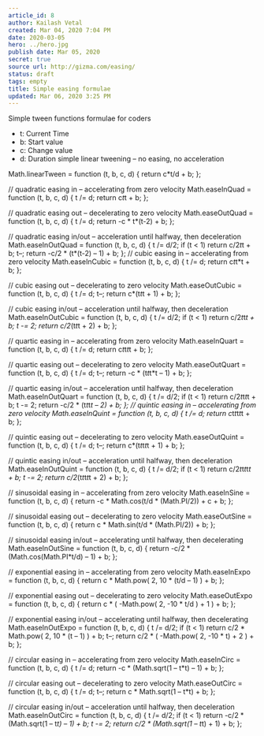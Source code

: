 ```yaml
---
article_id: 8
author: Kailash Vetal
created: Mar 04, 2020 7:04 PM
date: 2020-03-05
hero: ../hero.jpg
publish date: Mar 05, 2020
secret: true
source url: http://gizma.com/easing/ 
status: draft
tags: empty
title: Simple easing formulae
updated: Mar 06, 2020 3:25 PM
---
```

Simple tween functions formulae for coders

- t: Current Time
- b: Start value
- c: Change value
- d: Duration simple linear tweening – no easing, no acceleration

Math.linearTween = function (t, b, c, d) { return c*t/d + b; };

// quadratic easing in – accelerating from zero velocity Math.easeInQuad = function (t, b, c, d) { t /= d; return c*t*t + b; };

// quadratic easing out – decelerating to zero velocity Math.easeOutQuad = function (t, b, c, d) { t /= d; return -c * t*(t-2) + b; };

// quadratic easing in/out – acceleration until halfway, then deceleration Math.easeInOutQuad = function (t, b, c, d) { t /= d/2; if (t < 1) return c/2*t*t + b; t–; return -c/2 * (t*(t-2) – 1) + b; }; // cubic easing in – accelerating from zero velocity Math.easeInCubic = function (t, b, c, d) { t /= d; return c*t*t*t + b; };

// cubic easing out – decelerating to zero velocity Math.easeOutCubic = function (t, b, c, d) { t /= d; t–; return c*(t*t*t + 1) + b; };

// cubic easing in/out – acceleration until halfway, then deceleration Math.easeInOutCubic = function (t, b, c, d) { t /= d/2; if (t < 1) return c/2*t*t*t + b; t -= 2; return c/2*(t*t*t + 2) + b; };

// quartic easing in – accelerating from zero velocity Math.easeInQuart = function (t, b, c, d) { t /= d; return c*t*t*t*t + b; };

// quartic easing out – decelerating to zero velocity Math.easeOutQuart = function (t, b, c, d) { t /= d; t–; return -c * (t*t*t*t – 1) + b; };

// quartic easing in/out – acceleration until halfway, then deceleration Math.easeInOutQuart = function (t, b, c, d) { t /= d/2; if (t < 1) return c/2*t*t*t*t + b; t -= 2; return -c/2 * (t*t*t*t – 2) + b; }; // quintic easing in – accelerating from zero velocity Math.easeInQuint = function (t, b, c, d) { t /= d; return c*t*t*t*t*t + b; };

// quintic easing out – decelerating to zero velocity Math.easeOutQuint = function (t, b, c, d) { t /= d; t–; return c*(t*t*t*t*t + 1) + b; };

// quintic easing in/out – acceleration until halfway, then deceleration Math.easeInOutQuint = function (t, b, c, d) { t /= d/2; if (t < 1) return c/2*t*t*t*t*t + b; t -= 2; return c/2*(t*t*t*t*t + 2) + b; };

// sinusoidal easing in – accelerating from zero velocity Math.easeInSine = function (t, b, c, d) { return -c * Math.cos(t/d * (Math.PI/2)) + c + b; };

// sinusoidal easing out – decelerating to zero velocity Math.easeOutSine = function (t, b, c, d) { return c * Math.sin(t/d * (Math.PI/2)) + b; };

// sinusoidal easing in/out – accelerating until halfway, then decelerating Math.easeInOutSine = function (t, b, c, d) { return -c/2 * (Math.cos(Math.PI*t/d) – 1) + b; };

// exponential easing in – accelerating from zero velocity Math.easeInExpo = function (t, b, c, d) { return c * Math.pow( 2, 10 * (t/d – 1) ) + b; };

// exponential easing out – decelerating to zero velocity Math.easeOutExpo = function (t, b, c, d) { return c * ( -Math.pow( 2, -10 * t/d ) + 1 ) + b; };

// exponential easing in/out – accelerating until halfway, then decelerating Math.easeInOutExpo = function (t, b, c, d) { t /= d/2; if (t < 1) return c/2 * Math.pow( 2, 10 * (t – 1) ) + b; t–; return c/2 * ( -Math.pow( 2, -10 * t) + 2 ) + b; };

// circular easing in – accelerating from zero velocity Math.easeInCirc = function (t, b, c, d) { t /= d; return -c * (Math.sqrt(1 – t*t) – 1) + b; };

// circular easing out – decelerating to zero velocity Math.easeOutCirc = function (t, b, c, d) { t /= d; t–; return c * Math.sqrt(1 – t*t) + b; };

// circular easing in/out – acceleration until halfway, then deceleration Math.easeInOutCirc = function (t, b, c, d) { t /= d/2; if (t < 1) return -c/2 * (Math.sqrt(1 – t*t) – 1) + b; t -= 2; return c/2 * (Math.sqrt(1 – t*t) + 1) + b; };
